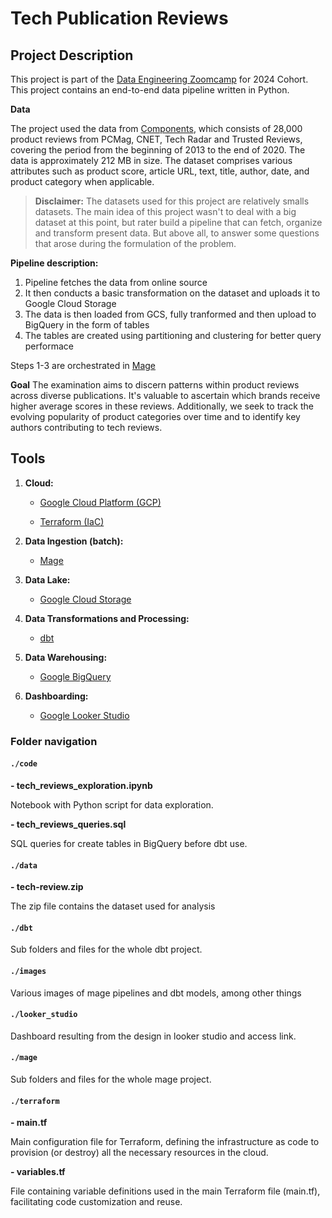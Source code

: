 # Tech Publication Reviews

## Project Description

This project is part of the [Data Engineering Zoomcamp](https://github.com/DataTalksClub/data-engineering-zoomcamp) for 2024 Cohort. 
This project contains an end-to-end data pipeline written in Python. 


**Data** 

The project used the data from [Components](https://components.one/datasets/tech-reviews-dataset), which consists of 28,000 product reviews from PCMag, CNET, Tech Radar and Trusted Reviews, covering the period from the beginning of 2013 to the end of 2020. The data is approximately 212 MB in size. The dataset comprises various attributes such as product score, article URL, text, title, author, date, and product category when applicable. 

> **Disclaimer:** The datasets used for this project are relatively smalls datasets. The main idea of this project wasn't to deal with a big dataset at this point, but rater build a pipeline that can fetch, organize and transform present data. But above all, to answer some questions that arose during the formulation of the problem.

**Pipeline description:**
1. Pipeline fetches the data from online source
2. It then conducts a basic transformation on the dataset and uploads it to Google Cloud Storage
3. The data is then loaded from GCS, fully tranformed and then upload to BigQuery in the form of tables
4. The tables are created using partitioning and clustering for better query performace 

Steps 1-3 are orchestrated in [Mage](https://docs.mage.ai/introduction/overview)

**Goal**
The examination aims to discern patterns within product reviews across diverse publications. It's valuable to ascertain which brands receive higher average scores in these reviews. Additionally, we seek to track the evolving popularity of product categories over time and to identify key authors contributing to tech reviews.

## Tools

1. **Cloud:**
   
   - [Google Cloud Platform (GCP)](https://cloud.google.com/?utm_source=bing&utm_medium=cpc&utm_campaign=latam-AR-all-es-dr-BKWS-all-all-trial-e-dr-1707800-LUAC0016410&utm_content=text-ad-none-any-DEV_c-CRE_-ADGP_Hybrid+%7C+BKWS+-+MIX+%7C+Txt_+GCP-General-KWID_43700067403123893-kwd-77859523038025:loc-8&utm_term=KW_Google+Cloud+Platform-ST_Google+Cloud+Platform&gclid=f110f2a74b1b1da673c894aa2e0948fa&gclsrc=3p.ds&hl=en)
   
   - [Terraform (IaC)](https://www.terraform.io/)

2. **Data Ingestion (batch):**
   
   - [Mage](https://www.mage.ai/)

3. **Data Lake:**
   
   - [Google Cloud Storage](https://cloud.google.com/storage?hl=en)

4. **Data Transformations and Processing:**
   
   - [dbt](https://www.getdbt.com/)

5. **Data Warehousing:**
   
   - [Google BigQuery](https://cloud.google.com/bigquery?hl=en)

6. **Dashboarding:**
   
   - [Google Looker Studio](https://lookerstudio.google.com/overview)


### Folder navigation

#### `./code`

**- tech_reviews_exploration.ipynb**

Notebook with Python script for data exploration.

**- tech_reviews_queries.sql**

SQL queries for create tables in BigQuery before dbt use.

#### `./data`

**- tech-review.zip**

The zip file contains the dataset used for analysis

#### `./dbt`

Sub folders and files for the whole dbt project.

#### `./images`

Various images of mage pipelines and dbt models, among other things


#### `./looker_studio`

Dashboard resulting from the design in looker studio and access link.

#### `./mage`

Sub folders and files for the whole mage project.

#### `./terraform`

**- main.tf**

Main configuration file for Terraform, defining the infrastructure as code to provision (or destroy) all the necessary resources in the cloud.

**- variables.tf**

File containing variable definitions used in the main Terraform file (main.tf), facilitating code customization and reuse.



